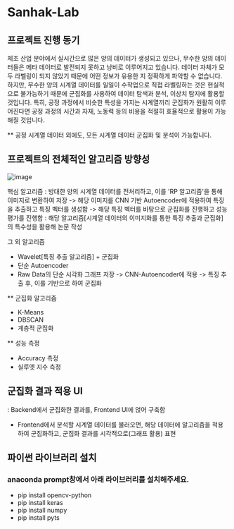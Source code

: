 # Sanhak-Lab

## 프로젝트 진행 동기
제조 산업 분야에서 실시간으로 많은 양의 데이터가 생성되고 있으나, 무수한 양의 데이터들은 메타 데이터로 발전되지 못하고 낭비로 이루어지고 있습니다. 데이터 자체가 모두 라벨링이 되지 않았기 때문에 어떤 정보가 유용한 지 정확하게 파악할 수 없습니다. 하지만, 무수한 양의 시계열 데이터를 일일이 수작업으로 직접 라벨링하는 것은 현실적으로 불가능하기 때문에 군집화를 사용하여 데이터 탐색과 분석, 이상치 탐지에 활용할 것입니다.
특히, 공정 과정에서 비슷한 특성을 가지는 시계열끼리 군집화가 원활히 이루어진다면 공정 과정의 시간과 자재, 노동력 등의 비용을 적절히 효율적으로 활용이 가능해질 것입니다.

** 공정 시계열 데이터 외에도, 모든 시계열 데이터 군집화 및 분석이 가능합니다.

## 프로젝트의 전체적인 알고리즘 방향성

![image](https://user-images.githubusercontent.com/56811654/117939417-fe43c600-b342-11eb-8660-e75ab3ce6667.png)

핵심 알고리즘 : 방대한 양의 시계열 데이터를 전처리하고, 이를 'RP 알고리즘'을 통해 이미지로 변환하여 저장 -> 해당 이미지를 CNN 기반 Autoencoder에 적용하여 특징을 추출하고 특징 벡터를 생성함 -> 해당 특징 벡터를 바탕으로 군집화를 진행하고 성능평가를 진행함
: 해당 알고리즘[시계열 데이터의 이미지화를 통한 특징 추출과 군집화]의 특수성을 활용해 논문 작성

그 외 알고리즘
- Wavelet[특징 추출 알고리즘] + 군집화
- 단순 Autoencoder
- Raw Data의 단순 시각화 그래프 저장 -> CNN-Autoencoder에 적용 -> 특징 추출 후, 이를 기반으로 하여 군집화

** 군집화 알고리즘
- K-Means
- DBSCAN
- 계층적 군집화

** 성능 측정
- Accuracy 측정
- 실루엣 지수 측정

## 군집화 결과 적용 UI
: Backend에서 군집화한 결과를, Frontend UI에 얹어 구축함
- Frontend에서 분석할 시계열 데이터를 불러오면, 해당 데이터에 알고리즘을 적용하여 군집화하고, 군집화 결과를 시각적으로(그래프 활용) 표현

## 파이썬 라이브러리 설치
### anaconda prompt창에서 아래 라이브러리를 설치해주세요.

- pip install opencv-python
- pip install keras
- pip install numpy
- pip install pyts
